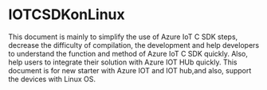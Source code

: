 # IOTCSDKonLinux

This document is mainly to simplify the use of Azure IoT C SDK steps, decrease the difficulty of compilation, the development and 
help developers to understand the function and method of Azure IoT C SDK quickly.
Also, help users to integrate their solution with Azure IOT HUb  quickly.
This document is for new starter with Azure IOT and IOT hub,and also, support the devices with Linux OS.
